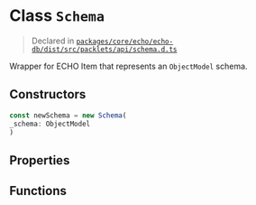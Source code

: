 # Class `Schema`
> Declared in [`packages/core/echo/echo-db/dist/src/packlets/api/schema.d.ts`](undefined)

Wrapper for ECHO Item that represents an  `ObjectModel`  schema.

## Constructors
```ts
const newSchema = new Schema(
_schema: ObjectModel
)
```

## Properties

## Functions
